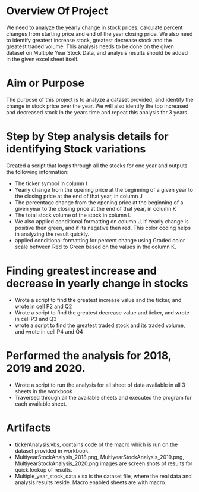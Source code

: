 # Overview Of Project
We need to analyze the yearly change in stock prices, calculate percent changes from starting price and end of the year closing price. 
We also need to identify greatest increase stock, greatest decrease stock and the greatest traded volume. 
This analysis needs to be done on the given dataset on Multiple Year Stock Data, and analysis results should be added in the given excel sheet itself.

# Aim or Purpose
The purpose of this project is to analyze a dataset provided, and identify the change in stock price over the year. We will also identify the top increased and decreased stock in the years time and repeat this analysis for 3 years.

# Step by Step analysis details for identifying Stock variations
Created a script that loops through all the stocks for one year and outputs the following information:
- The ticker symbol in column I
- Yearly change from the opening price at the beginning of a given year to the closing price at the end of that year, in column J
- The percentage change from the opening price at the beginning of a given year to the closing price at the end of that year, in column K
- The total stock volume of the stock in column L
- We also applied conditional formatting on column J, if Yearly change is positive then green, and if its negative then red. This color coding helps in analyzing the result quickly. 
- applied conditional formatting for percent change using Graded color scale between Red to Green based on the values in the column K.

# Finding greatest increase and decrease in yearly change in stocks
- Wrote a script to find the greatest increase value and the ticker, and wrote in cell P2 and Q2
- Wrote a script to find the greatest decrease value and ticker, and wrote in cell P3 and Q3
- wrote a script to find the greatest traded stock and its traded volume, and wrote in cell P4 and Q4

# Performed the analysis for 2018, 2019 and 2020.
- Wrote a script to run the analysis for all sheet of data available in all 3 sheets in the workbook
- Traversed through all the available sheets and executed the program for each available sheet.

# Artifacts
- tickerAnalysis.vbs, contains code of the macro which is run on the dataset provided in workbook.
- MultiyearStockAnalysis_2018.png, MultiyearStockAnalysis_2019.png, MultiyearStockAnalysis_2020.png images are screen shots of results for quick lookup of results.
- Multiple_year_stock_data.xlsx is the dataset file, where the real data and analysis results reside. Macro enabled sheets are with macro. 